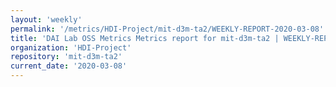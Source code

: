 ```yaml
---
layout: 'weekly'
permalink: '/metrics/HDI-Project/mit-d3m-ta2/WEEKLY-REPORT-2020-03-08'
title: 'DAI Lab OSS Metrics Metrics report for mit-d3m-ta2 | WEEKLY-REPORT-2020-03-08'
organization: 'HDI-Project'
repository: 'mit-d3m-ta2'
current_date: '2020-03-08'
---
```

